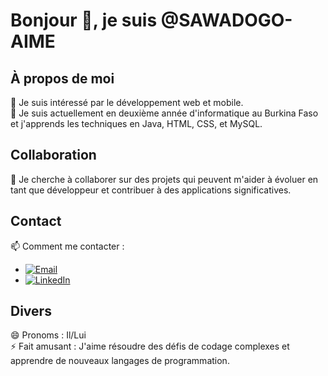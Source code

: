 # Bonjour 👋, je suis @SAWADOGO-AIME

## À propos de moi
👀 Je suis intéressé par le développement web et mobile.  
🌱 Je suis actuellement en deuxième année d'informatique au Burkina Faso et j'apprends les techniques en Java, HTML, CSS, et MySQL.  

## Collaboration
💞️ Je cherche à collaborer sur des projets qui peuvent m'aider à évoluer en tant que développeur et contribuer à des applications significatives.  

## Contact
📫 Comment me contacter :
- [![Email](https://img.shields.io/badge/Email-aimes889@gmail.com-red)](mailto:aimes889@gmail.com)
- [![LinkedIn](https://img.shields.io/badge/LinkedIn-blue?logo=linkedin)](https://www.linkedin.com/in/aim%C3%A9-sawadogo-210546310?utm_source=share&utm_campaign=share_via&utm_content=profile&utm_medium=android_app)

## Divers
😄 Pronoms : Il/Lui  
⚡ Fait amusant : J'aime résoudre des défis de codage complexes et apprendre de nouveaux langages de programmation.

<!---
SAWADOGO-AIME/SAWADOGO-AIME est un dépôt ✨ spécial ✨ parce que son `README.md` (ce fichier) apparaît sur votre profil GitHub.
Vous pouvez cliquer sur le lien Aperçu pour voir vos modifications.
--->
